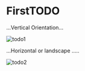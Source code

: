 # FirstTODO

...Vertical Orientation...

![todo1](https://user-images.githubusercontent.com/47654208/111635018-2b7e6700-881f-11eb-93a6-a094e9ca0142.gif)


...Horizontal or landscape .....

![todo2](https://user-images.githubusercontent.com/47654208/111635251-67193100-881f-11eb-97e5-597482caab36.gif)

